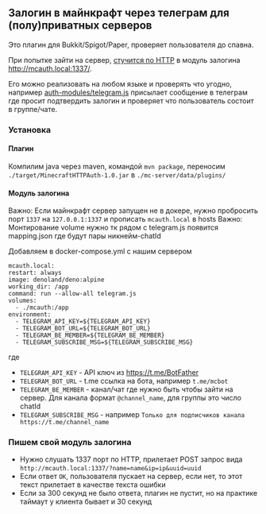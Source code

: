 ## Залогин в майнкрафт через телеграм для (полу)приватных серверов

Это плагин для Bukkit/Spigot/Paper, проверяет пользователя до спавна.

При попытке зайти на сервер, [стучится по HTTP](https://github.com/enovikov11/MinecraftHTTPAuth/blob/main/src/main/java/rs/tgr/minecraftauth/MinecraftHTTPAuth.java#L23) в модуль залогина http://mcauth.local:1337/.

Его можно реализовать на любом языке и проверять что угодно, например [auth-modules/telegram.js](https://github.com/enovikov11/MinecraftHTTPAuth/blob/main/auth-modules/telegram.js) присылает сообщение в телеграм где просит подтвердить залогин и проверяет что пользователь состоит в группе/чате.

### Установка

#### Плагин

Компилим java через maven, командой `mvn package`, переносим `./target/MinecraftHTTPAuth-1.0.jar` в `./mc-server/data/plugins/`

#### Модуль залогина

Важно: Если майнкрафт сервер запущен не в докере, нужно пробросить порт `1337` на `127.0.0.1:1337` и прописать `mcauth.local` в hosts
Важно: Монтирование volume нужно тк рядом с telegram.js появится mapping.json где будут пары никнейм-chatId

Добавляем в docker-compose.yml с нашим сервером

```
mcauth.local:
restart: always
image: denoland/deno:alpine
working_dir: /app
command: run --allow-all telegram.js
volumes:
  - ./mcauth:/app
environment:
  - TELEGRAM_API_KEY=${TELEGRAM_API_KEY}
  - TELEGRAM_BOT_URL=${TELEGRAM_BOT_URL}
  - TELEGRAM_BE_MEMBER=${TELEGRAM_BE_MEMBER}
  - TELEGRAM_SUBSCRIBE_MSG=${TELEGRAM_SUBSCRIBE_MSG}
```

где
- `TELEGRAM_API_KEY` - API ключ из https://t.me/BotFather
- `TELEGRAM_BOT_URL` - t.me ссылка на бота, например `t.me/mcbot`
- `TELEGRAM_BE_MEMBER` - канал/чат где нужно быть чтобы зайти на сервер. Для канала формат `@channel_name`, для группы это число chatId
- `TELEGRAM_SUBSCRIBE_MSG` - например `Только для подписчиков канала https://t.me/channel_name`

### Пишем свой модуль залогина

- Нужно слушать 1337 порт по HTTP, прилетает POST запрос вида `http://mcauth.local:1337/?name=name&ip=ip&uuid=uuid`
- Если ответ `OK`, пользователя пускает на сервер, если нет, то этот текст прилетает в качестве текста ошибки
- Если за 300 секунд не было ответа, плагин не пустит, но на практике таймаут у клиента бывает и 30 секунд
